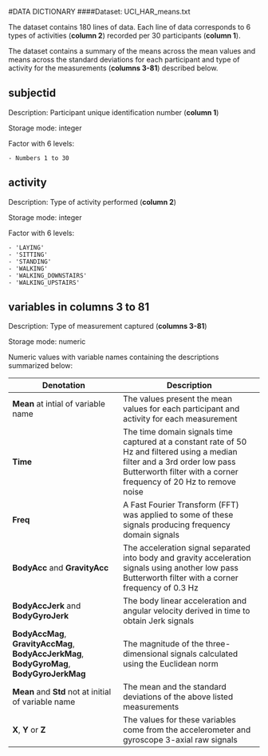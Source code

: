 #DATA DICTIONARY 
####Dataset: UCI_HAR_means.txt

The dataset contains 180 lines of data. Each line of data corresponds to 6 types of activities (**column 2**) recorded per 30 participants (**column 1**).

The dataset contains a summary of the means across the mean values and means across the standard deviations for each participant and type of activity for the measurements (**columns 3-81**) described below. 

##   subjectid
Description: Participant unique identification number (**column 1**)

Storage mode: integer

Factor with 6 levels:

	- Numbers 1 to 30    
	
##   activity
Description: Type of activity performed (**column 2**)

Storage mode: integer

Factor with 6 levels:

	- 'LAYING'                      
 	- 'SITTING'                   
	- 'STANDING'                    
	- 'WALKING'                     
	- 'WALKING_DOWNSTAIRS'          
	- 'WALKING_UPSTAIRS'            

##  variables in columns 3 to 81
Description: Type of measurement captured (**columns 3-81**)

Storage mode: numeric

Numeric values with variable names containing the descriptions summarized below:

|Denotation|Description|
| ------------- |-------------|
|**Mean** at intial of variable name|The values present the mean values for each participant and activity for each measurement|
|**Time**|The time domain signals time captured at a constant rate of 50 Hz and filtered using a median filter and a 3rd order low pass Butterworth filter with a corner frequency of 20 Hz to remove noise|
|**Freq**|A Fast Fourier Transform (FFT) was applied to some of these signals producing frequency domain signals| 
|**BodyAcc** and **GravityAcc**|The acceleration signal separated into body and gravity acceleration signals using another low pass Butterworth filter with a corner frequency of 0.3 Hz|
|**BodyAccJerk** and **BodyGyroJerk**|The body linear acceleration and angular velocity derived in time to obtain Jerk signals|
|**BodyAccMag**, **GravityAccMag**, **BodyAccJerkMag**, **BodyGyroMag**, **BodyGyroJerkMag**|The magnitude of the three-dimensional signals calculated using the Euclidean norm| 
|**Mean** and **Std** not at initial of variable name|The mean and the standard deviations of the above listed measurements|
|**X**, **Y** or **Z**|The values for these variables come from the accelerometer and gyroscope 3-axial raw signals |
	
